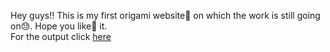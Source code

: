 Hey guys!! This is my first origami website🥰  on which the work is still going on😓. Hope you like💖 it.<br>
For the output click <a href="https://Sarang-1.github.io/project-51-origami" target="_blank">here</a>
